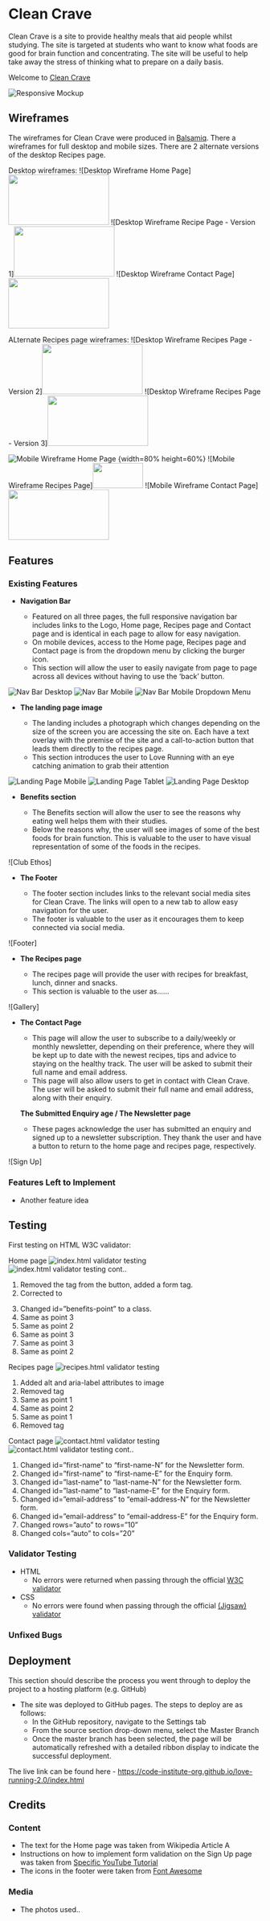 # Clean Crave

Clean Crave is a site to provide healthy meals that aid people whilst studying. The site is targeted at students who want to know what foods are good for brain function and concentrating. The site will be useful to help take away the stress of thinking what to prepare on a daily basis.

Welcome to <a href="https://bpstephanie.github.io/Clean_Crave/index.html" target="_blank">Clean Crave</a>

![Responsive Mockup](https://github.com/bpstephanie/Clean_Crave/blob/main/media/responsive-mockup.png)

## Wireframes

The wireframes for Clean Crave were produced in <a href="https://balsamiq.com/?gad_source=1&gclid=CjwKCAjw5v2wBhBrEiwAXDDoJSMse7lgXFB9cNqU7zcdlO_VQcy3jXX1J7YQbar6kNPPKscVweNuhBoCV7MQAvD_BwE">Balsamiq</a>. There a wireframes for full desktop and mobile sizes. There are 2 alternate versions of the desktop Recipes page. 

Desktop wireframes:
![Desktop Wireframe Home Page]<img src="media/wireframes/desktop-wireframe-homepage.png" width="200" height="100">
![Desktop Wireframe Recipe Page - Version 1]<img src="media/wireframes/desktop-wireframe-recipespage-version1.png.png" width="200" height="100">
![Desktop Wireframe Contact Page]<img src="media/wireframes/desktop-wireframe-contactpage.png" width="200" height="100">

ALternate Recipes page wireframes:
![Desktop Wireframe Recipes Page - Version 2]<img src="media/wireframes/desktop-wireframe-recipespage-version2.png" width="200" height="100">
![Desktop Wireframe Recipes Page - Version 3]<img src="media/wireframes/desktop-wireframe-recipespage-version3.png" width="200" height="100">

![Mobile Wireframe Home Page](https://github.com/bpstephanie/Clean_Crave/blob/main/media/wireframes/mobile-wireframe-homepage.png) {width=80% height=60%}
![Mobile Wireframe Recipes Page]<img src="media/wireframes/mobile-wireframe-recipespage.png" width="100" height="50">
![Mobile Wireframe Contact Page]<img src="media/wireframes/mobile-wireframe-contactpage.png" width="200" height="100">


## Features 

### Existing Features

- __Navigation Bar__

  - Featured on all three pages, the full responsive navigation bar includes links to the Logo, Home page, Recipes page and Contact page and is identical in each page to allow for easy navigation.
  - On mobile devices, access to the Home page, Recipes page and Contact page is from the dropdown menu by clicking the burger icon.
  - This section will allow the user to easily navigate from page to page across all devices without having to use the ‘back’ button. 

![Nav Bar Desktop](https://github.com/bpstephanie/Clean_Crave/blob/main/media/site-screenshots/navbar_desktop.png)
![Nav Bar Mobile](https://github.com/bpstephanie/Clean_Crave/blob/main/media/site-screenshots/navbar_mobile.png)
![Nav Bar Mobile Dropdown Menu](https://github.com/bpstephanie/Clean_Crave/blob/main/media/site-screenshots/navbar_mobile_dropdown.png)

- __The landing page image__

  - The landing includes a photograph which changes depending on the size of the screen you are accessing the site on. Each have a text overlay with the premise of the site and a call-to-action button that leads them directly to the recipes page. 
  - This section introduces the user to Love Running with an eye catching animation to grab their attention

![Landing Page Mobile](https://github.com/bpstephanie/Clean_Crave/blob/main/media/site-screenshots/landingpage_mobile.png)
![Landing Page Tablet](https://github.com/bpstephanie/Clean_Crave/blob/main/media/site-screenshots/tablet.png)
![Landing Page Desktop](https://github.com/bpstephanie/Clean_Crave/blob/main/media/site-screenshots/desktop.png)

- __Benefits section__

  - The Benefits section will allow the user to see the reasons why eating well helps them with their studies.
  - Below the reasons why, the user will see images of some of the best foods for brain function. This is valuable to the user to have visual representation of some of the foods in the recipes. 

![Club Ethos]

- __The Footer__ 

  - The footer section includes links to the relevant social media sites for Clean Crave. The links will open to a new tab to allow easy navigation for the user. 
  - The footer is valuable to the user as it encourages them to keep connected via social media.

![Footer]

- __The Recipes page__

  - The recipes page will provide the user with recipes for breakfast, lunch, dinner and snacks. 
  - This section is valuable to the user as...... 

![Gallery]

- __The Contact Page__

  - This page will allow the user to subscribe to a daily/weekly or monthly newsletter, depending on their preference, where they will be kept up to date with the newest recipes, tips and advice to staying on the healthy track. The user will be asked to submit their full name and email address. 
  - This page will also allow users to get in contact with Clean Crave. The user will be asked to submit their full name and email address, along with their enquiry.

  __The Submitted Enquiry age / The Newsletter page__
  
  - These pages acknowledge the user has submitted an enquiry and signed up to a newsletter subscription. They thank the user and have a button to return to the home page and recipes page, respectively.

![Sign Up]

### Features Left to Implement

- Another feature idea

## Testing 

First testing on HTML W3C validator:

Home page 
![index.html validator testing](https://github.com/bpstephanie/Clean_Crave/blob/main/media/W3C-screenshots/html-home-page-1.png)
![index.html validator testing cont..](https://github.com/bpstephanie/Clean_Crave/blob/main/media/W3C-screenshots/html-home-page-1.2.png)

1. Removed the <a> tag from the button, added a form tag.
2. Corrected <p1> to <p>
3. Changed id=”benefits-point” to a class.
4. Same as point 3
5. Same as point 2
6. Same as point 3
7. Same as point 3
8. Same as point 2

Recipes page
![recipes.html validator testing](https://github.com/bpstephanie/Clean_Crave/blob/main/media/W3C-screenshots/html-recipe-page-1.png)

1. Added alt and aria-label attributes to image
2. Removed <p1> tag
3. Same as point 1
4. Same as point 2
5. Same as point 1
6. Removed </p1> tag

Contact page
![contact.html validator testing](https://github.com/bpstephanie/Clean_Crave/blob/main/media/W3C-screenshots/html-contact-page-1.png)
![contact.html validator testing cont..](https://github.com/bpstephanie/Clean_Crave/blob/main/media/W3C-screenshots/html-contact-page-1.2.png)

1. Changed id=”first-name” to “first-name-N” for the Newsletter form.
2. Changed id=”first-name” to “first-name-E” for the Enquiry form.
3. Changed id=”last-name” to “last-name-N” for the Newsletter form.
4. Changed id=”last-name” to “last-name-E” for the Enquiry form.
5. Changed id=”email-address” to “email-address-N” for the Newsletter form.
6. Changed id=”email-address” to “email-address-E” for the Enquiry form.
7. Changed rows=”auto” to rows=”10”
8. Changed cols=”auto” to cols=”20”




### Validator Testing 

- HTML
  - No errors were returned when passing through the official [W3C validator](https://validator.w3.org/nu/?doc=https%3A%2F%2Fcode-institute-org.github.io%2Flove-running-2.0%2Findex.html)
- CSS
  - No errors were found when passing through the official [(Jigsaw) validator](https://jigsaw.w3.org/css-validator/validator?uri=https%3A%2F%2Fvalidator.w3.org%2Fnu%2F%3Fdoc%3Dhttps%253A%252F%252Fcode-institute-org.github.io%252Flove-running-2.0%252Findex.html&profile=css3svg&usermedium=all&warning=1&vextwarning=&lang=en#css)

### Unfixed Bugs

## Deployment

This section should describe the process you went through to deploy the project to a hosting platform (e.g. GitHub) 

- The site was deployed to GitHub pages. The steps to deploy are as follows: 
  - In the GitHub repository, navigate to the Settings tab 
  - From the source section drop-down menu, select the Master Branch
  - Once the master branch has been selected, the page will be automatically refreshed with a detailed ribbon display to indicate the successful deployment. 

The live link can be found here - https://code-institute-org.github.io/love-running-2.0/index.html 


## Credits 

### Content 

- The text for the Home page was taken from Wikipedia Article A
- Instructions on how to implement form validation on the Sign Up page was taken from [Specific YouTube Tutorial](https://www.youtube.com/)
- The icons in the footer were taken from [Font Awesome](https://fontawesome.com/)

### Media

- The photos used..
